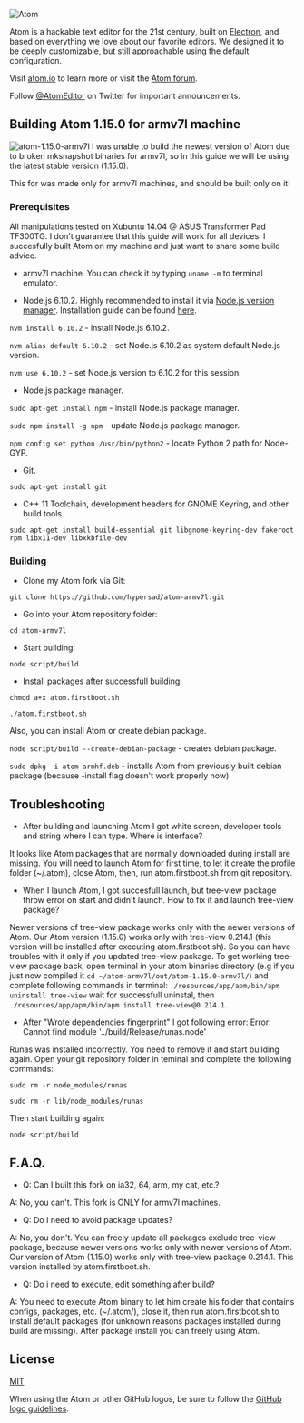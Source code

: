 ![Atom](https://cloud.githubusercontent.com/assets/72919/2874231/3af1db48-d3dd-11e3-98dc-6066f8bc766f.png)

Atom is a hackable text editor for the 21st century, built on [Electron](https://github.com/atom/electron), and based on everything we love about our favorite editors. We designed it to be deeply customizable, but still approachable using the default configuration.

Visit [atom.io](https://atom.io) to learn more or visit the [Atom forum](https://discuss.atom.io).

Follow [@AtomEditor](https://twitter.com/atomeditor) on Twitter for important
announcements.

## Building Atom 1.15.0 for armv7l machine

![atom-1.15.0-armv7l](https://i.gyazo.com/ce02f284e5d47e0b77a60728aadf0e98.png)
I was unable to build the newest version of Atom due to broken mksnapshot binaries for armv7l, so in this guide we will be using the latest stable version (1.15.0).

This for was made only for armv7l machines, and should be built only on it!

### Prerequisites

All manipulations tested on Xubuntu 14.04 @ ASUS Transformer Pad TF300TG. I don't guarantee that this guide will work for all devices. I succesfully built Atom on my machine and just want to share some build advice.

- armv7l machine. You can check it by typing `uname -m` to terminal emulator.

- Node.js 6.10.2. Highly recommended to install it via [Node.js version manager](https://www.npmjs.com/). Installation guide can be found [here](https://github.com/creationix/nvm#install-script).

`nvm install 6.10.2` - install Node.js 6.10.2.

`nvm alias default 6.10.2` - set Node.js 6.10.2 as system default Node.js version.

`nvm use 6.10.2` - set Node.js version to 6.10.2 for this session.

- Node.js package manager.

`sudo apt-get install npm` - install Node.js package manager.

`sudo npm install -g npm` - update Node.js package manager.

`npm config set python /usr/bin/python2` - locate Python 2 path for Node-GYP.

- Git.

`sudo apt-get install git`

- C++ 11 Toolchain, development headers for GNOME Keyring, and other build tools.

`sudo apt-get install build-essential git libgnome-keyring-dev fakeroot rpm libx11-dev libxkbfile-dev`

### Building

- Clone my Atom fork via Git:

`git clone https://github.com/hypersad/atom-armv7l.git`

- Go into your Atom repository folder:

`cd atom-armv7l`

- Start building:

`node script/build`

- Install packages after successfull building:

`chmod a+x atom.firstboot.sh`

`./atom.firstboot.sh`

Also, you can install Atom or create debian package.

`node script/build --create-debian-package` - creates debian package.

`sudo dpkg -i atom-armhf.deb` - installs Atom from previously built debian package (because -install flag doesn't work properly now)

## Troubleshooting

- After building and launching Atom I got white screen, developer tools and string where I can type. Where is interface?

It looks like Atom packages that are normally downloaded during install are missing. You will need to launch Atom for first time, to let it create the profile folder (~/.atom), close Atom, then, run atom.firstboot.sh from git repository.

- When I launch Atom, I got succesfull launch, but tree-view package throw error on start and didn't launch. How to fix it and launch tree-view package?

Newer versions of tree-view package works only with the newer versions of Atom. Our Atom version (1.15.0) works only with tree-view 0.214.1 (this version will be installed after executing atom.firstboot.sh). So you can have troubles with it only if you updated tree-view package. To get working tree-view package back, open terminal in your atom binaries directory (e.g if you just now compiled it `cd ~/atom-armv7l/out/atom-1.15.0-armv7l/`) and complete following commands in terminal: `./resources/app/apm/bin/apm uninstall tree-view` wait for successfull uninstal, then `./resources/app/apm/bin/apm install tree-view@0.214.1`.

- After "Wrote dependencies fingerprint" I got following error: Error: Cannot find module '../build/Release/runas.node'

Runas was installed incorrectly. You need to remove it and start building again. Open your git repository folder in teminal and complete the following commands:

`sudo rm -r node_modules/runas`

`sudo rm -r lib/node_modules/runas`

Then start building again:

`node script/build`

## F.A.Q.

- Q: Can I built this fork on ia32, 64, arm, my cat, etc.?

A: No, you can't. This fork is ONLY for armv7l machines.

- Q: Do I need to avoid package updates?

A: No, you don't. You can freely update all packages exclude tree-view package, because newer versions works only with newer versions of Atom. Our version of Atom (1.15.0) works only with tree-view package 0.214.1. This version installed by atom.firstboot.sh.

- Q: Do i need to execute, edit something after build?

A: You need to execute Atom binary to let him create his folder that contains configs, packages, etc. (~/.atom/), close it, then run atom.firstboot.sh to install default packages (for unknown reasons packages installed during build are missing). After package install you can freely using Atom.

## License

[MIT](https://github.com/atom/atom/blob/master/LICENSE.md)

When using the Atom or other GitHub logos, be sure to follow the [GitHub logo guidelines](https://github.com/logos).
